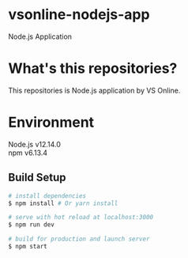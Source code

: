 # vsonline-nodejs-app
Node.js Application 

# What's this repositories?
This repositories is Node.js application by VS Online.

# Environment
Node.js v12.14.0  
npm v6.13.4

## Build Setup

``` bash
# install dependencies
$ npm install # Or yarn install

# serve with hot reload at localhost:3000
$ npm run dev

# build for production and launch server
$ npm start
```